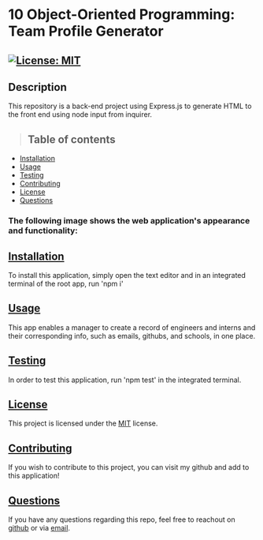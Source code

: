 # 10 Object-Oriented Programming: Team Profile Generator

## [![License: MIT](https://img.shields.io/badge/License-MIT-yellow.svg)](https://opensource.org/licenses/MIT)

## Description
This repository is a back-end project using Express.js to generate HTML to the front end using node input from inquirer.

>## Table of contents

- [Installation](#installation)
- [Usage](#usage)
- [Testing](#testing)
- [Contributing](#contributing)
- [License](#license)
- [Questions](#questions)

### The following image shows the web application's appearance and functionality:



## [**Installation**](#table-of-contents)

To install this application, simply open the text editor and in an integrated terminal of the root app, run 'npm i'


## [**Usage**](#table-of-contents)
This app enables a manager to create a record of engineers and interns and their corresponding info, such as emails, githubs, and schools, in one place.

## [**Testing**](#table-of-contents)
In order to test this application, run 'npm test' in the integrated terminal.

## [**License**](#table-of-contents)
This project is licensed under the [MIT](https://opensource.org/licenses/MIT) license.

## [**Contributing**](#table-of-contents)
If you wish to contribute to this project, you can visit my github and add to this application!


## [**Questions**](#table-of-contents)

If you have any questions regarding this repo, feel free to reachout on [github](https://github.com/manyLizards) or via [email](jnbarringer96@gmail.com).